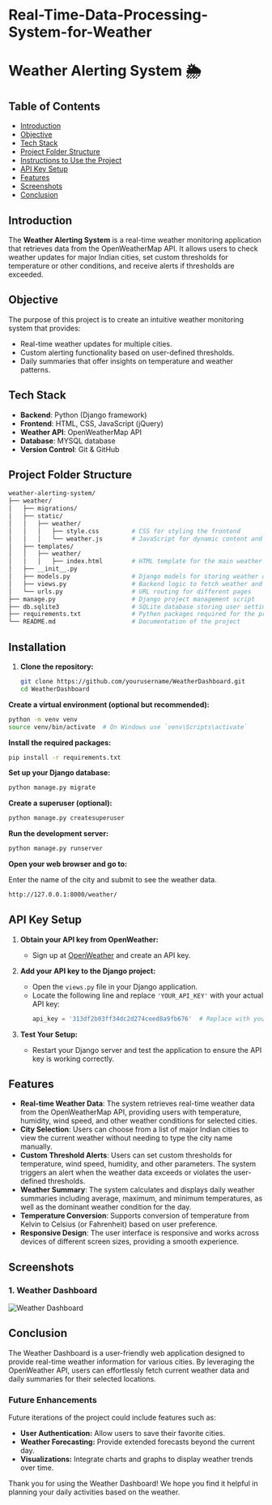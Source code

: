 # Real-Time-Data-Processing-System-for-Weather

# Weather Alerting System 🌦️

## Table of Contents
- [Introduction](#introduction)
- [Objective](#objective)
- [Tech Stack](#tech-stack)
- [Project Folder Structure](#project-folder-structure)
- [Instructions to Use the Project](#instructions-to-use-the-project)
- [API Key Setup](#api-key-setup)
- [Features](#features)
- [Screenshots](#screenshots)
- [Conclusion](#conclusion)


## Introduction
The **Weather Alerting System** is a real-time weather monitoring application that retrieves data from the OpenWeatherMap API. It allows users to check weather updates for major Indian cities, set custom thresholds for temperature or other conditions, and receive alerts if thresholds are exceeded.


## Objective
The purpose of this project is to create an intuitive weather monitoring system that provides:
- Real-time weather updates for multiple cities.
- Custom alerting functionality based on user-defined thresholds.
- Daily summaries that offer insights on temperature and weather patterns.


## Tech Stack
- **Backend**: Python (Django framework)
- **Frontend**: HTML, CSS, JavaScript (jQuery)
- **Weather API**: OpenWeatherMap API
- **Database**: MYSQL database
- **Version Control**: Git & GitHub


## Project Folder Structure
```bash
weather-alerting-system/
├── weather/
│   ├── migrations/
│   ├── static/
│   │   ├── weather/
│   │   │   ├── style.css         # CSS for styling the frontend
│   │   │   └── weather.js        # JavaScript for dynamic content and threshold alerts
│   ├── templates/
│   │   ├── weather/
│   │   │   ├── index.html        # HTML template for the main weather dashboard
│   ├── __init__.py
│   ├── models.py                 # Django models for storing weather data and thresholds
│   ├── views.py                  # Backend logic to fetch weather and handle alerts
│   └── urls.py                   # URL routing for different pages
├── manage.py                     # Django project management script
├── db.sqlite3                    # SQLite database storing user settings and weather info
├── requirements.txt              # Python packages required for the project
└── README.md                     # Documentation of the project
```


## Installation

1. **Clone the repository:**
   ```bash
   git clone https://github.com/yourusername/WeatherDashboard.git
   cd WeatherDashboard
   
**Create a virtual environment (optional but recommended):**

```bash
python -m venv venv
source venv/bin/activate  # On Windows use `venv\Scripts\activate`
```

**Install the required packages:**

```bash
pip install -r requirements.txt
```

**Set up your Django database:**

```bash
python manage.py migrate
```

**Create a superuser (optional):**

```bash
python manage.py createsuperuser
```

**Run the development server:**

```bash
python manage.py runserver
```

**Open your web browser and go to:**

Enter the name of the city and submit to see the weather data.

```bash
http://127.0.0.1:8000/weather/   
```


## API Key Setup

1. **Obtain your API key from OpenWeather:**
   - Sign up at [OpenWeather](https://openweathermap.org/api) and create an API key.

2. **Add your API key to the Django project:**
   - Open the `views.py` file in your Django application.
   - Locate the following line and replace `'YOUR_API_KEY'` with your actual API key:
     ```python
     api_key = '313df2b03ff34dc2d274ceed8a9fb676'  # Replace with your actual API key
     ```

4. **Test Your Setup:**
   - Restart your Django server and test the application to ensure the API key is working correctly.


## Features
- **Real-time Weather Data**: The system retrieves real-time weather data from the OpenWeatherMap API, providing users with temperature, humidity, wind speed, and other weather conditions for selected cities.
- **City Selection**: Users can choose from a list of major Indian cities to view the current weather without needing to type the city name manually.
- **Custom Threshold Alerts**: Users can set custom thresholds for temperature, wind speed, humidity, and other parameters. The system triggers an alert when the weather data exceeds or violates the user-defined thresholds.
- **Weather Summary**: The system calculates and displays daily weather summaries including average, maximum, and minimum temperatures, as well as the dominant weather condition for the day.
- **Temperature Conversion**: Supports conversion of temperature from Kelvin to Celsius (or Fahrenheit) based on user preference.
- **Responsive Design**: The user interface is responsive and works across devices of different screen sizes, providing a smooth experience.


## Screenshots
### 1. Weather Dashboard
![Weather Dashboard](Screenshots/output.png)


## Conclusion

The Weather Dashboard is a user-friendly web application designed to provide real-time weather information for various cities. By leveraging the OpenWeather API, users can effortlessly fetch current weather data and daily summaries for their selected locations. 

### Future Enhancements
Future iterations of the project could include features such as:
- **User Authentication:** Allow users to save their favorite cities.
- **Weather Forecasting:** Provide extended forecasts beyond the current day.
- **Visualizations:** Integrate charts and graphs to display weather trends over time.

Thank you for using the Weather Dashboard! We hope you find it helpful in planning your daily activities based on the weather.




